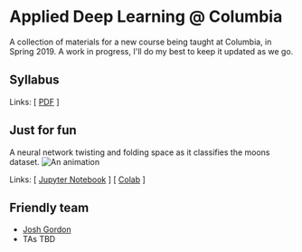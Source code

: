 # Applied Deep Learning @ Columbia

A collection of materials for a new course being taught at Columbia, in Spring 2019. A work in progress, I'll do my best to keep it updated as we go.

## Syllabus
Links: \[ [PDF](https://github.com/random-forests/applied-dl/blob/master/syllabus.pdf) \]

## Just for fun
A neural network twisting and folding space as it classifies the moons dataset.
![An animation](https://storage.googleapis.com/applied-dl/moons.gif)

Links: \[ [Jupyter Notebook](https://github.com/random-forests/applied-dl/blob/master/examples/twist_and_fold_moons.ipynb) \] [ [Colab](https://colab.research.google.com/github/random-forests/applied-dl/blob/master/examples/twist_and_fold_moons.ipynb) \]

## Friendly team
- [Josh Gordon](https://twitter.com/random_forests)
- TAs TBD
